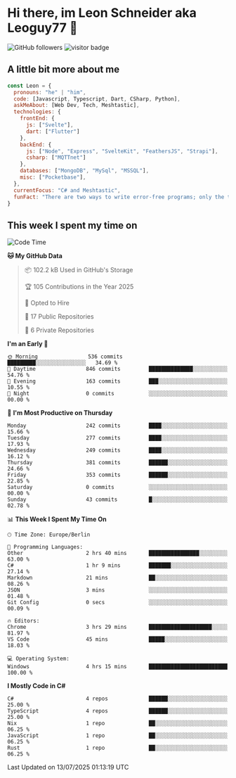 # Hi there, im Leon Schneider aka Leoguy77 👋

![GitHub followers](https://img.shields.io/github/followers/leoguy77.svg?style=social&label=Followers) ![visitor badge](https://vbr.nathanchung.dev/badge?page_id=Leoguy77)

## A little bit more about me

```javascript
const Leon = {
  pronouns: "he" | "him",
  code: [Javascript, Typescript, Dart, CSharp, Python],
  askMeAbout: [Web Dev, Tech, Meshtastic],
  technologies: {
    frontEnd: {
      js: ["Svelte"],
      dart: ["Flutter"]
    },
    backEnd: {
      js: ["Node", "Express", "SvelteKit", "FeathersJS", "Strapi"],
      csharp: ["MQTTnet"]
    },
    databases: ["MongoDB", "MySql", "MSSQL"],
    misc: ["Pocketbase"],
  },
  currentFocus: "C# and Meshtastic",
  funFact: "There are two ways to write error-free programs; only the third one works"
}
```

## This week I spent my time on

<!--START_SECTION:waka-->
![Code Time](http://img.shields.io/badge/Code%20Time-639%20hrs%2011%20mins-blue)

**🐱 My GitHub Data** 

> 📦 102.2 kB Used in GitHub's Storage 
 > 
> 🏆 105 Contributions in the Year 2025
 > 
> 💼 Opted to Hire
 > 
> 📜 17 Public Repositories 
 > 
> 🔑 6 Private Repositories 
 > 
**I'm an Early 🐤** 

```text
🌞 Morning                536 commits         █████████░░░░░░░░░░░░░░░░   34.69 % 
🌆 Daytime                846 commits         ██████████████░░░░░░░░░░░   54.76 % 
🌃 Evening                163 commits         ███░░░░░░░░░░░░░░░░░░░░░░   10.55 % 
🌙 Night                  0 commits           ░░░░░░░░░░░░░░░░░░░░░░░░░   00.00 % 
```
📅 **I'm Most Productive on Thursday** 

```text
Monday                   242 commits         ████░░░░░░░░░░░░░░░░░░░░░   15.66 % 
Tuesday                  277 commits         ████░░░░░░░░░░░░░░░░░░░░░   17.93 % 
Wednesday                249 commits         ████░░░░░░░░░░░░░░░░░░░░░   16.12 % 
Thursday                 381 commits         ██████░░░░░░░░░░░░░░░░░░░   24.66 % 
Friday                   353 commits         ██████░░░░░░░░░░░░░░░░░░░   22.85 % 
Saturday                 0 commits           ░░░░░░░░░░░░░░░░░░░░░░░░░   00.00 % 
Sunday                   43 commits          █░░░░░░░░░░░░░░░░░░░░░░░░   02.78 % 
```


📊 **This Week I Spent My Time On** 

```text
🕑︎ Time Zone: Europe/Berlin

💬 Programming Languages: 
Other                    2 hrs 40 mins       ████████████████░░░░░░░░░   63.00 % 
C#                       1 hr 9 mins         ███████░░░░░░░░░░░░░░░░░░   27.14 % 
Markdown                 21 mins             ██░░░░░░░░░░░░░░░░░░░░░░░   08.26 % 
JSON                     3 mins              ░░░░░░░░░░░░░░░░░░░░░░░░░   01.48 % 
Git Config               0 secs              ░░░░░░░░░░░░░░░░░░░░░░░░░   00.09 % 

🔥 Editors: 
Chrome                   3 hrs 29 mins       ████████████████████░░░░░   81.97 % 
VS Code                  45 mins             █████░░░░░░░░░░░░░░░░░░░░   18.03 % 

💻 Operating System: 
Windows                  4 hrs 15 mins       █████████████████████████   100.00 % 
```

**I Mostly Code in C#** 

```text
C#                       4 repos             ██████░░░░░░░░░░░░░░░░░░░   25.00 % 
TypeScript               4 repos             ██████░░░░░░░░░░░░░░░░░░░   25.00 % 
Nix                      1 repo              ██░░░░░░░░░░░░░░░░░░░░░░░   06.25 % 
JavaScript               1 repo              ██░░░░░░░░░░░░░░░░░░░░░░░   06.25 % 
Rust                     1 repo              ██░░░░░░░░░░░░░░░░░░░░░░░   06.25 % 
```




 Last Updated on 13/07/2025 01:13:19 UTC
<!--END_SECTION:waka-->
